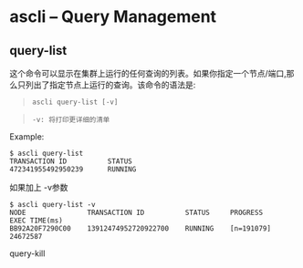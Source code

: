 # ascli – Query Management

## query-list

这个命令可以显示在集群上运行的任何查询的列表。如果你指定一个节点/端口,那么只列出了指定节点上运行的查询。该命令的语法是:

>```ascli query-list [-v]```

>```-v: 将打印更详细的清单```

Example:

```
$ ascli query-list
TRANSACTION ID          STATUS
472341955492950239      RUNNING

```

如果加上 -v参数
```
$ ascli query-list -v
NODE               TRANSACTION ID          STATUS     PROGRESS      EXEC TIME(ms)
BB92A20F7290C00    13912474952720922700    RUNNING    [n=191079]    24672587
```

query-kill